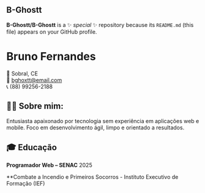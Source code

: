 ## B-Ghostt

**B-Ghostt/B-Ghostt** is a ✨ _special_ ✨ repository because its `README.md` (this file) appears on your GitHub profile.


# Bruno Fernandes
  
📍 Sobral, CE  
📧 bghoxtt@email.com  
📞 (88) 99256-2188  


## 🧑‍💻 Sobre mim:
Entusiasta apaixonado por tecnologia sem experiência em aplicações web e mobile. Foco em desenvolvimento ágil, limpo e orientado a resultados.


## 🎓 Educação

**Programador Web – SENAC**  2025 

**Combate a Incendio e Primeiros Socorros - Instituto Executivo de Formação (IEF)
